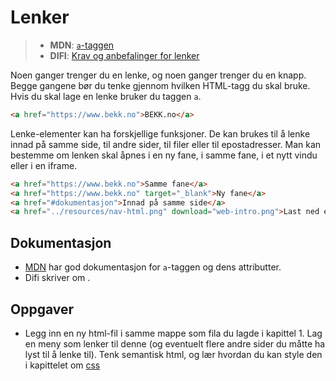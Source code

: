 # Lenker

> * **MDN**: [`a`-taggen](https://developer.mozilla.org/en-US/docs/Web/HTML/Element/a)
> * **DIFI**: [Krav og anbefalinger for lenker](https://uu.difi.no/krav-og-regelverk/losningsforslag-web/lenker)

Noen ganger trenger du en lenke, og noen ganger trenger du en knapp. Begge gangene bør du tenke gjennom hvilken HTML-tagg du skal bruke. Hvis du skal lage en lenke bruker du taggen `a`.

```html
<a href="https://www.bekk.no">BEKK.no</a>
```

Lenke-elementer kan ha forskjellige funksjoner. De kan brukes til å lenke innad på samme side, til andre sider, til filer eller til epostadresser. Man kan bestemme om lenken skal åpnes i en ny fane, i samme fane, i et nytt vindu eller i en iframe.

```html
<a href="https://www.bekk.no">Samme fane</a>
<a href="https://www.bekk.no" target="_blank">Ny fane</a>
<a href="#dokumentasjon">Innad på samme side</a>
<a href="../resources/nav-html.png" download="web-intro.png">Last ned en ressurs</a>
```

## Dokumentasjon
* [MDN](https://developer.mozilla.org/en-US/docs/Web/HTML/Element/a) har god dokumentasjon for `a`-taggen og dens attributter.
* Difi skriver om .


## Oppgaver
* Legg inn en ny html-fil i samme mappe som fila du lagde i kapittel 1. Lag en meny som lenker til denne (og eventuelt flere andre sider du måtte ha lyst til å lenke til). Tenk semantisk html, og lær hvordan du kan style den i kapittelet om [css](/03-css/cover.md)
